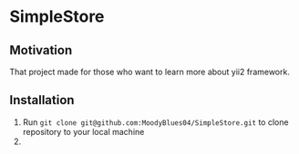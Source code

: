 # SimpleStore

## Motivation
That project made for those who want to learn more about yii2 framework.

## Installation
1. Run ```git clone git@github.com:MoodyBlues04/SimpleStore.git``` to clone repository to your local machine
2. 
